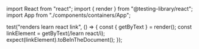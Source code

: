 import React from "react";
import { render } from "@testing-library/react";
import App from "./components/containers/App";

test("renders learn react link", () => {
const { getByText } = render(<App />);
const linkElement = getByText(/learn react/i);
expect(linkElement).toBeInTheDocument();
});
